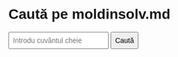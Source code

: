 <!DOCTYPE html>
<html lang="ro">
<head>
  <meta charset="UTF-8">
  <title>Scraper Moldinsolv</title>
  <style>
    body { font-family: Arial; padding: 2em; max-width: 600px; margin: auto; }
    input, button { padding: 0.5em; font-size: 1em; }
    ul { margin-top: 1em; }
    li { margin-bottom: 0.5em; }
  </style>
</head>
<body>
  <h1>Caută pe moldinsolv.md</h1>
  <input type="text" id="search" placeholder="Introdu cuvântul cheie" />
  <button onclick="cauta()">Caută</button>
  <ul id="rezultate"></ul>

  <script>
    async function cauta() {
      const q = document.getElementById("search").value;
      const ul = document.getElementById("rezultate");
      ul.innerHTML = "";

      if (!q) {
        ul.innerHTML = "<li>Introdu un cuvânt cheie.</li>";
        return;
      }

      const res = await fetch(`https://<nume-aplicatie>.onrender.com/cauta?q=${encodeURIComponent(q)}`);
      const data = await res.json();

      if (data.rezultate) {
        data.rezultate.forEach(item => {
          const li = document.createElement("li");
          li.innerHTML = `<a href="${item.url}" target="_blank">${item.titlu}</a>`;
          ul.appendChild(li);
        });
      } else {
        ul.innerHTML = `<li>${data.mesaj || "Eroare la căutare."}</li>`;
      }
    }
  </script>
</body>
</html>
